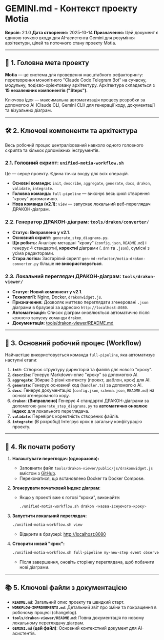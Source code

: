 # GEMINI.md - Контекст проекту Motia

**Версія:** 2.1.0
**Дата створення:** 2025-10-14
**Призначення:** Цей документ є єдиною точкою входу для AI-асистента Gemini для розуміння архітектури, цілей та поточного стану проекту Motia.

---

## 🎯 1. Головна мета проекту

**Motia** — це система для проведення масштабного рефакторингу: перетворення монолітного "Claude Code Telegram Bot" на сучасну, модульну, подієво-орієнтовану архітектуру. Архітектура складається з **15 незалежних компонентів ("Steps")**.

Ключова ідея — максимальна автоматизація процесу розробки за допомогою AI (Claude CLI, Gemini CLI) для генерації коду, документації та візуальних діаграм.

---

## 🛠️ 2. Ключові компоненти та архітектура

Весь робочий процес централізований навколо одного головного скрипта та кількох допоміжних інструментів.

### 2.1. Головний скрипт: `unified-motia-workflow.sh`

Це — серце проекту. Єдина точка входу для всіх операцій.
- **Основні команди:** `init`, `describe`, `aggregate`, `generate`, `docs`, `drakon`, `validate`, `integrate`.
- **Головна команда:** `full-pipeline` — виконує весь цикл створення "кроку" автоматично.
- **Нова команда (v2.1):** `view` — запускає локальний веб-переглядач ДРАКОН-діаграм.

### 2.2. Генератор ДРАКОН-діаграм: `tools/drakon/converter/`

- **Статус:** **Виправлено у v2.1**.
- **Основний скрипт:** `generate_step_diagrams.py`.
- **Що робить:** Аналізує метадані "кроку" (`config.json`, `README.md`) і генерує 4 стандартні, **коректні** діаграми (`.drn` та `.json`), сумісні з усіма редакторами.
- **Стара логіка:** Застарілий скрипт `gen-md-refactor/motia-drakon-converter.py` більше **не використовується**.

### 2.3. Локальний переглядач ДРАКОН-діаграм: `tools/drakon-viewer/`

- **Статус:** **Новий компонент у v2.1**.
- **Технології:** Nginx, Docker, `drakonwidget.js`.
- **Призначення:** Дозволяє миттєво переглядати згенеровані `.json` діаграми в браузері за адресою `http://localhost:8080`.
- **Автоматизація:** Список діаграм оновлюється автоматично після кожного запуску команди `drakon`.
- **Документація:** [tools/drakon-viewer/README.md](tools/drakon-viewer/README.md)

---

## 🔄 3. Основний робочий процес (Workflow)

Найчастіше використовується команда `full-pipeline`, яка автоматизує наступні етапи:

1.  **`init`**: Створює структуру директорій та файлів для нового "кроку".
2.  **`describe`**: Генерує Markdown-опис "кроку" за допомогою AI.
3.  **`aggregate`**: Збирає 3 рівні контексту (проект, шаблон, крок) для AI.
4.  **`generate`**: Генерує основний код (`handler.ts`) за допомогою AI.
5.  **`docs`**: Генерує документацію (`config.json`, `schema.json`, `README.md`) на основі згенерованого коду.
6.  **`drakon`**: **(Виправлено)** Генерує 4 стандартні ДРАКОН-діаграми за допомогою `generate_step_diagrams.py` та **автоматично оновлює індекс** для локального переглядача.
7.  **`validate`**: Перевіряє коректність створених файлів.
8.  **`integrate`**: (В розробці) Інтегрує крок в загальну конфігурацію проекту.

---

## 🚀 4. Як почати роботу

1.  **Налаштувати переглядач (одноразово):**
    - Заповнити файл `tools/drakon-viewer/public/js/drakonwidget.js` вмістом з [GitHub](https://github.com/stepan-mitkin/drakonwidget/blob/main/js/drakonwidget.js).
    - Переконатися, що встановлено Docker та Docker Compose.

2.  **Згенерувати початковий індекс діаграм:**
    - Якщо у проекті вже є готові "кроки", виконайте:
      ```bash
      ./unified-motia-workflow.sh drakon <назва-існуючого-кроку>
      ```

3.  **Запустити локальний переглядач:**
    ```bash
    ./unified-motia-workflow.sh view
    ```
    - Відкрити в браузері: [http://localhost:8080](http://localhost:8080)

4.  **Створити новий "крок":**
    ```bash
    ./unified-motia-workflow.sh full-pipeline my-new-step event observer "Опис нового кроку"
    ```
    - Після завершення, оновіть сторінку переглядача, щоб побачити нові діаграми.

---

## 📚 5. Ключові файли з документацією

- **`README.md`**: Загальний опис проекту та швидкий старт.
- **`WORKFLOW-IMPROVEMENTS.md`**: Детальний звіт про зміни та покращення в робочому процесі (changelog).
- **`tools/drakon-viewer/README.md`**: Повна документація по новому локальному переглядачу діаграм.
- **`GEMINI.md` (цей файл)**: Основний контекстний документ для AI-асистентів.
